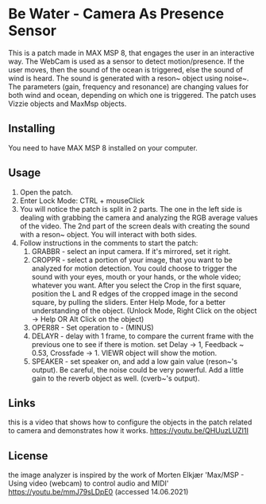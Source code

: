 # Be Water - Camera As Presence Sensor
This is a patch made in MAX MSP 8, that engages the user in an interactive way. 
The WebCam is used as a sensor to detect motion/presence. If the user moves, then the sound of the ocean is triggered, else the sound of wind is heard. 
The sound is generated with a reson~ object using noise~. The parameters (gain, frequency and resonance) are changing values for both wind and ocean, depending on which one is triggered.
The patch uses Vizzie objects and MaxMsp objects.

## Installing
You need to have MAX MSP 8 installed on your computer. 
## Usage
1. Open the patch. 
2. Enter Lock Mode: CTRL + mouseClick
3. You will notice the patch is split in 2 parts. The one in the left side is dealing with grabbing the camera and analyzing the RGB average values of the video. The 2nd part of the screen deals with creating the sound with a reson~ object. You will interact with both sides.
4. Follow instructions in the comments to start the patch:
    1. GRABBR - select an input camera. If it's mirrored, set it right. 
    2. CROPPR - select a portion of your image, that you want to be analyzed for motion detection. 
    You could choose to trigger the sound with your eyes, mouth or your hands, or the whole video; whatever you want. 
    After you select the Crop in the first square, position the L and R edges of the cropped image in the second square, by pulling the sliders. 
    Enter Help Mode, for a better understanding of the object. (Unlock Mode, Right Click on the object -> Help OR Alt Click on the object)
    3. OPER8R - Set operation to - (MINUS)
    4. DELAYR - delay with 1 frame, to compare the current frame with the previous one to see if there is motion.
        set Delay -> 1, Feedback ~ 0.53, Crossfade -> 1. VIEWR object will show the motion.
    5. SPEAKER - set speaker on, and add a low gain value (reson~'s output). Be careful, the noise could be very powerful. Add a little gain to the reverb object as well. (cverb~'s output). 
 
## Links
this is a video that shows how to configure the objects in the patch related to camera and demonstrates how it works.
https://youtu.be/QHUuzLUZI1I
## License 
the image analyzer is inspired by the work of Morten Elkjær 'Max/MSP - Using video (webcam) to control audio and MIDI'
https://youtu.be/mmJ79sLDpE0 (accessed 14.06.2021)
